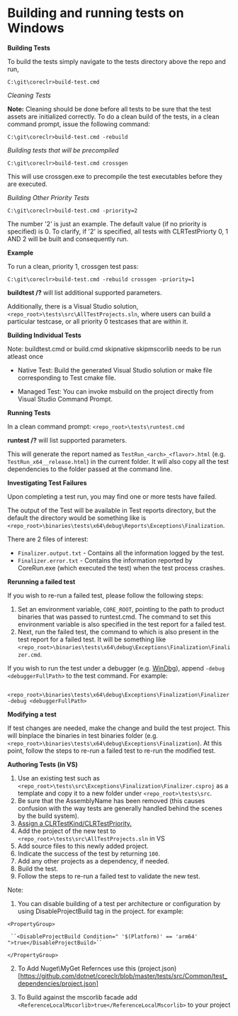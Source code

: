 Building and running tests on Windows
=====================================

**Building Tests**        

To build the tests simply navigate to the tests directory above the repo and run,

    C:\git\coreclr>build-test.cmd

*Cleaning Tests*

**Note:** Cleaning should be done before all tests to be sure that the test assets are initialized correctly. To do a clean build of the tests, in a clean command prompt, issue the following command: 

    C:\git\coreclr>build-test.cmd -rebuild

*Building tests that will be precompiled*

    C:\git\coreclr>build-test.cmd crossgen

This will use crossgen.exe to precompile the test executables before they are executed.

*Building Other Priority Tests*

    C:\git\coreclr>build-test.cmd -priority=2

The number '2' is just an example. The default value (if no priority is specified) is 0. To clarify, if '2' is specified, all tests with CLRTestPriorty 0, 1 AND 2 will be built and consequently run.

**Example**

To run a clean, priority 1, crossgen test pass:

    C:\git\coreclr>build-test.cmd -rebuild crossgen -priority=1

**buildtest /?** will list additional supported parameters.

Additionally, there is a Visual Studio solution, `<repo_root>\tests\src\AllTestProjects.sln`, where users can build a particular testcase, or all priority 0 testcases that are within it.

**Building Individual Tests**

Note: buildtest.cmd or build.cmd skipnative skipmscorlib needs to be run atleast once

* Native Test: Build the generated Visual Studio solution or make file corresponding to Test cmake file.
  
* Managed Test: You can invoke msbuild on the project directly from Visual Studio Command Prompt.

**Running Tests**

In a clean command prompt: `<repo_root>\tests\runtest.cmd`

**runtest /?** will list supported parameters.

This will generate the report named as `TestRun_<arch>_<flavor>.html` (e.g. `TestRun_x64__release.html`) in the current folder. It will also copy all the test dependencies to the folder passed at the command line.

**Investigating Test Failures**

Upon completing a test run, you may find one or more tests have failed.

The output of the Test will be available in Test reports directory, but the default the directory would be something like is `<repo_root>\binaries\tests\x64\debug\Reports\Exceptions\Finalization`.

There are 2 files of interest: 

- `Finalizer.output.txt` - Contains all the information logged by the test.
- `Finalizer.error.txt`  - Contains the information reported by CoreRun.exe (which executed the test) when the test process crashes.

**Rerunning a failed test**

If you wish to re-run a failed test, please follow the following steps:

1. Set an environment variable, `CORE_ROOT`, pointing to the path to product binaries that was passed to runtest.cmd. The command to set this environment variable is also specified in the test report for a failed test.
2. Next, run the failed test, the command to which is also present in the test report for a failed test. It will be something like `<repo_root>\binaries\tests\x64\debug\Exceptions\Finalization\Finalizer.cmd`.

If you wish to run the test under a debugger (e.g. [WinDbg](http://msdn.microsoft.com/en-us/library/windows/hardware/ff551063(v=vs.85).aspx)), append `-debug <debuggerFullPath>` to the test command. For example:


     <repo_root>\binaries\tests\x64\debug\Exceptions\Finalization\Finalizer.cmd -debug <debuggerFullPath>
    
**Modifying a test**

If test changes are needed, make the change and build the test project. This will binplace the binaries in test binaries folder (e.g. `<repo_root>\binaries\tests\x64\debug\Exceptions\Finalization`). At this point, follow the steps to re-run a failed test to re-run the modified test.

**Authoring Tests (in VS)**


1. Use an existing test such as `<repo_root>\tests\src\Exceptions\Finalization\Finalizer.csproj` as a template and copy it to a new folder under `<repo_root>\tests\src`.
2. Be sure that the AssemblyName has been removed (this causes confusion with the way tests are generally handled behind the scenes by the build system). 
3. [Assign a CLRTestKind/CLRTestPriority.](test-configuration.md)
4. Add the project of the new test to `<repo_root>\tests\src\AllTestProjects.sln` in VS
5. Add source files to this newly added project.
6. Indicate the success of the test by returning `100`.
8. Add any other projects as a dependency, if needed.
9. Build the test.
10. Follow the steps to re-run a failed test to validate the new test.

Note:

1. You can disable building of a test per architecture or configuration by using DisableProjectBuild tag in the project. for example:

  ``<PropertyGroup>``

     ``<DisableProjectBuild Condition=" '$(Platform)' == 'arm64' ">true</DisableProjectBuild>``

  ``</PropertyGroup>``

2. To Add Nuget\MyGet Refernces use this (project.json)[https://github.com/dotnet/coreclr/blob/master/tests/src/Common/test_dependencies/project.json]

3. To Build against the mscorlib facade add  ``<ReferenceLocalMscorlib>true</ReferenceLocalMscorlib>`` to your project
